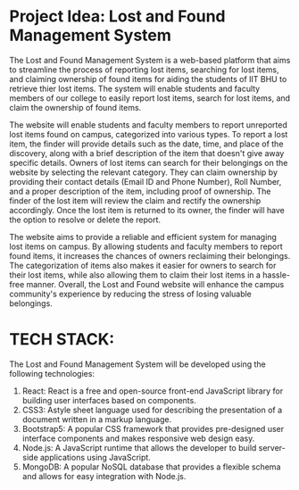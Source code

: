 # Project Idea: Lost and Found Management System
The Lost and Found Management System is a web-based platform that aims to streamline the process of reporting lost items, searching for lost items, and claiming ownership of found items for aiding the students of IIT BHU to retrieve thier lost items. The system will enable students and faculty members of our college to easily report lost items, search for lost items, and claim the ownership of found items.

The website will enable students and faculty members to report unreported lost items found on campus, categorized into various types. To report a lost item, the finder will provide details such as the date, time, and place of the discovery, along with a brief description of the item that doesn't give away specific details.
Owners of lost items can search for their belongings on the website by selecting the relevant category. They can claim ownership by providing their contact details (Email ID and Phone Number), Roll Number, and a proper description of the item, including proof of ownership. The finder of the lost item will review the claim and rectify the ownership accordingly. Once the lost item is returned to its owner, the finder will have the option to resolve or delete the report.

The website aims to provide a reliable and efficient system for managing lost items on campus. By allowing students and faculty members to report found items, it increases the chances of owners reclaiming their belongings. The categorization of items also makes it easier for owners to search for their lost items, while also allowing them to claim their lost items in a hassle-free manner. Overall, the Lost and Found website will enhance the campus community's experience by reducing the stress of losing valuable belongings.


# TECH STACK:
The Lost and Found Management System will be developed using the following technologies:
1)	React: React is a free and open-source front-end JavaScript library for building user interfaces based on components. 
2)	CSS3:  Astyle sheet language used for describing the presentation of a document written in a markup language. 
3)	Bootstrap5: A popular CSS framework that provides pre-designed user interface components and makes responsive web design easy.
4)	Node.js: A JavaScript runtime that allows the developer to build server-side applications using JavaScript.
5)	MongoDB: A popular NoSQL database that provides a flexible schema and allows for easy integration with Node.js.

